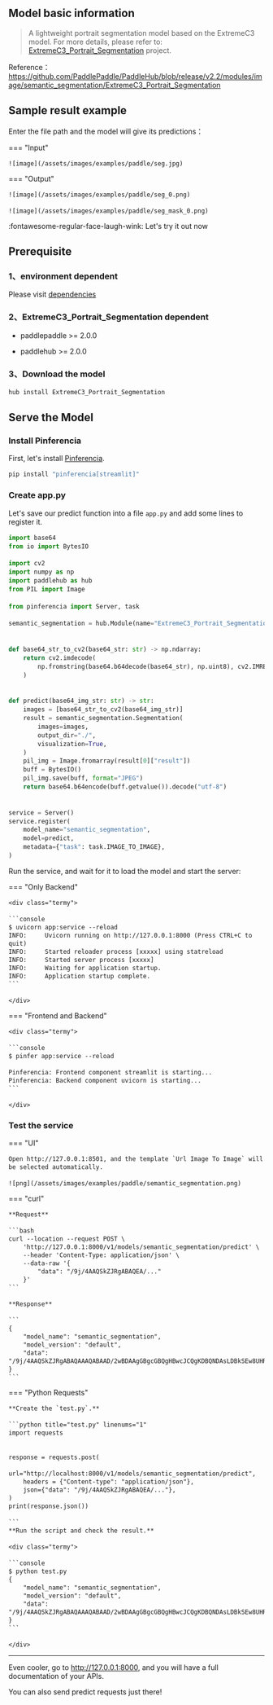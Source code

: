 
## Model basic information

> A lightweight portrait segmentation model based on the ExtremeC3 model. For more details, please refer to: [ExtremeC3_Portrait_Segmentation](https://github.com/clovaai/ext_portrait_segmentation) project.

Reference：https://github.com/PaddlePaddle/PaddleHub/blob/release/v2.2/modules/image/semantic_segmentation/ExtremeC3_Portrait_Segmentation

## Sample result example

Enter the file path and the model will give its predictions：

=== "Input"

    ![image](/assets/images/examples/paddle/seg.jpg)

=== "Output"

    ![image](/assets/images/examples/paddle/seg_0.png)

    ![image](/assets/images/examples/paddle/seg_mask_0.png)

:fontawesome-regular-face-laugh-wink: Let's try it out now


## Prerequisite

### 1、environment dependent

Please visit [dependencies](../../../dependencies/)

### 2、ExtremeC3_Portrait_Segmentation dependent

- paddlepaddle >= 2.0.0

- paddlehub >= 2.0.0


### 3、Download the model

```bash
hub install ExtremeC3_Portrait_Segmentation
```

## Serve the Model

### Install Pinferencia

First, let's install [Pinferencia](https://github.com/underneathall/pinferencia).

```bash
pip install "pinferencia[streamlit]"
```

### Create app.py

Let's save our predict function into a file `app.py` and add some lines to register it.

```python title="app.py" linenums="1"
import base64
from io import BytesIO

import cv2
import numpy as np
import paddlehub as hub
from PIL import Image

from pinferencia import Server, task

semantic_segmentation = hub.Module(name="ExtremeC3_Portrait_Segmentation")


def base64_str_to_cv2(base64_str: str) -> np.ndarray:
    return cv2.imdecode(
        np.fromstring(base64.b64decode(base64_str), np.uint8), cv2.IMREAD_COLOR
    )


def predict(base64_img_str: str) -> str:
    images = [base64_str_to_cv2(base64_img_str)]
    result = semantic_segmentation.Segmentation(
        images=images,
        output_dir="./",
        visualization=True,
    )
    pil_img = Image.fromarray(result[0]["result"])
    buff = BytesIO()
    pil_img.save(buff, format="JPEG")
    return base64.b64encode(buff.getvalue()).decode("utf-8")


service = Server()
service.register(
    model_name="semantic_segmentation",
    model=predict,
    metadata={"task": task.IMAGE_TO_IMAGE},
)

```

Run the service, and wait for it to load the model and start the server:

=== "Only Backend"

    <div class="termy">

    ```console
    $ uvicorn app:service --reload
    INFO:     Uvicorn running on http://127.0.0.1:8000 (Press CTRL+C to quit)
    INFO:     Started reloader process [xxxxx] using statreload
    INFO:     Started server process [xxxxx]
    INFO:     Waiting for application startup.
    INFO:     Application startup complete.
    ```

    </div>

=== "Frontend and Backend"

    <div class="termy">

    ```console
    $ pinfer app:service --reload

    Pinferencia: Frontend component streamlit is starting...
    Pinferencia: Backend component uvicorn is starting...
    ```

    </div>
### Test the service

=== "UI"

    Open http://127.0.0.1:8501, and the template `Url Image To Image` will be selected automatically.

    ![png](/assets/images/examples/paddle/semantic_segmentation.png)

=== "curl"

    **Request**

    ```bash
    curl --location --request POST \
        'http://127.0.0.1:8000/v1/models/semantic_segmentation/predict' \
        --header 'Content-Type: application/json' \
        --data-raw '{
            "data": "/9j/4AAQSkZJRgABAQEA/..."
        }'
    ```

    **Response**

    ```
    {
        "model_name": "semantic_segmentation",
        "model_version": "default",
        "data": "/9j/4AAQSkZJRgABAQAAAQABAAD/2wBDAAgGBgcGBQgHBwcJCQgKDBQNDAsLDBkSEw8UHRo..."
    }
    ```

=== "Python Requests"

    **Create the `test.py`.**

    ```python title="test.py" linenums="1"
    import requests


    response = requests.post(
        url="http://localhost:8000/v1/models/semantic_segmentation/predict",
        headers = {"Content-type": "application/json"},
        json={"data": "/9j/4AAQSkZJRgABAQEA/..."},
    )
    print(response.json())

    ```
    **Run the script and check the result.**

    <div class="termy">

    ```console
    $ python test.py
    {
        "model_name": "semantic_segmentation",
        "model_version": "default",
        "data": "/9j/4AAQSkZJRgABAQAAAQABAAD/2wBDAAgGBgcGBQgHBwcJCQgKDBQNDAsLDBkSEw8UHRo..."
    }
    ```

    </div>

---

Even cooler, go to http://127.0.0.1:8000, and you will have a full documentation of your APIs.

You can also send predict requests just there!
